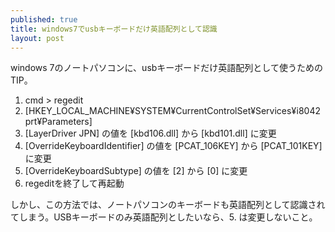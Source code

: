 ```yaml
---
published: true
title: windows7でusbキーボードだけ英語配列として認識
layout: post
---
```

windows 7のノートパソコンに、usbキーボードだけ英語配列として使うためのTIP。

1. cmd > regedit
2. [HKEY_LOCAL_MACHINE¥SYSTEM¥CurrentControlSet¥Services¥i8042prt¥Parameters]
3. [LayerDriver JPN] の値を [kbd106.dll] から [kbd101.dll] に変更
4. [OverrideKeyboardIdentifier] の値を [PCAT_106KEY] から [PCAT_101KEY] に変更
5. [OverrideKeyboardSubtype] の値を [2] から [0] に変更
6. regeditを終了して再起動

しかし、この方法では、ノートパソコンのキーボードも英語配列として認識されてしまう。USBキーボードのみ英語配列としたいなら、5. は変更しないこと。